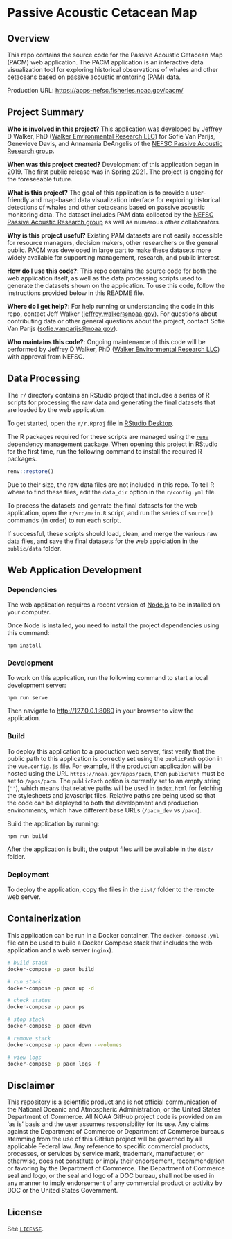 Passive Acoustic Cetacean Map
=============================

## Overview

This repo contains the source code for the Passive Acoustic Cetacean Map (PACM) web application. The PACM application is an interactive data visualization tool for exploring historical observations of whales and other cetaceans based on passive acoustic montoring (PAM) data.

Production URL: https://apps-nefsc.fisheries.noaa.gov/pacm/

## Project Summary

**Who is involved in this project?** This application was developed by Jeffrey D Walker, PhD ([Walker Environmental Research LLC](https://walkerenvres.com)) for Sofie Van Parijs, Genevieve Davis, and Annamaria DeAngelis of the [NEFSC Passive Acoustic Research group](https://www.fisheries.noaa.gov/new-england-mid-atlantic/endangered-species-conservation/passive-acoustic-research-atlantic-ocean).

**When was this project created?** Development of this application began in 2019. The first public release was in Spring 2021. The project is ongoing for the foreseeable future.

**What is this project?** The goal of this application is to provide a user-friendly and map-based data visualization interface for exploring historical detections of whales and other cetaceans based on passive acoustic monitoring data. The dataset includes PAM data collected by the [NEFSC Passive Acoustic Research group](https://www.fisheries.noaa.gov/new-england-mid-atlantic/endangered-species-conservation/passive-acoustic-research-atlantic-ocean) as well as numerous other collaborators.

**Why is this project useful?** Existing PAM datasets are not easily accessible for resource managers, decision makers, other researchers or the general public. PACM was developed in large part to make these datasets more widely available for supporting management, research, and public interest.

**How do I use this code?**: This repo contains the source code for both the web application itself, as well as the data processing scripts used to generate the datasets shown on the application. To use this code, follow the instructions provided below in this README file.

**Where do I get help?**: For help running or understanding the code in this repo, contact Jeff Walker (jeffrey.walker@noaa.gov). For questions about contributing data or other general questions about the project, contact Sofie Van Parijs (sofie.vanparijs@noaa.gov).

**Who maintains this code?**: Ongoing maintenance of this code will be performed by Jeffrey D Walker, PhD ([Walker Environmental Research LLC](https://walkerenvres.com)) with approval from NEFSC.

## Data Processing

The `r/` directory contains an RStudio project that includse a series of R scripts for processing the raw data and generating the final datasets that are loaded by the web application.

To get started, open the `r/r.Rproj` file in [RStudio Desktop](https://rstudio.com/products/rstudio/).

The R packages required for these scripts are managed using the [`renv`](https://rstudio.github.io/renv/articles/renv.html) dependency management package. When opening this project in RStudio for the first time, run the following command to install the required R packages.

```r
renv::restore()
```

Due to their size, the raw data files are not included in this repo. To tell R where to find these files, edit the `data_dir` option in the `r/config.yml` file.

To process the datasets and genrate the final datasets for the web application, open the `r/src/main.R` script, and run the series of `source()` commands (in order) to run each script.

If successful, these scripts should load, clean, and merge the various raw data files, and save the final datasets for the web applciation in the `public/data` folder.

## Web Application Development

### Dependencies

The web application requires a recent version of [Node.js](https://nodejs.org/en/) to be installed on your computer.

Once Node is installed, you need to install the project dependencies using this command:

```
npm install
```

### Development

To work on this application, run the following command to start a local development server:

```
npm run serve
```

Then navigate to http://127.0.0.1:8080 in your browser to view the application.

### Build

To deploy this application to a production web server, first verify that the public path to this application is correctly set using the `publicPath` option in the `vue.config.js` file. For example, if the production application will be hosted using the URL `https://noaa.gov/apps/pacm`, then `publicPath` must be set to `/apps/pacm`. The `publicPath` option is currently set to an empty string (`''`), which means that relative paths will be used in `index.html` for fetching the stylesheets and javascript files. Relative paths are being used so that the code can be deployed to both the development and production environments, which have different base URLs (`/pacm_dev` vs `/pacm`).

Build the application by running:

```
npm run build
```

After the application is built, the output files will be available in the `dist/` folder.

### Deployment

To deploy the application, copy the files in the `dist/` folder to the remote web server.

## Containerization

This application can be run in a Docker container. The `docker-compose.yml` file can be used to build a Docker Compose stack that includes the web application and a web server (`nginx`).

```sh
# build stack
docker-compose -p pacm build

# run stack
docker-compose -p pacm up -d

# check status
docker-compose -p pacm ps

# stop stack
docker-compose -p pacm down

# remove stack
docker-compose -p pacm down --volumes

# view logs
docker-compose -p pacm logs -f
```



## Disclaimer

This repository is a scientific product and is not official communication of the National Oceanic and Atmospheric Administration, or the United States Department of Commerce. All NOAA GitHub project code is provided on an ‘as is’ basis and the user assumes responsibility for its use. Any claims against the Department of Commerce or Department of Commerce bureaus stemming from the use of this GitHub project will be governed by all applicable Federal law. Any reference to specific commercial products, processes, or services by service mark, trademark, manufacturer, or otherwise, does not constitute or imply their endorsement, recommendation or favoring by the Department of Commerce. The Department of Commerce seal and logo, or the seal and logo of a DOC bureau, shall not be used in any manner to imply endorsement of any commercial product or activity by DOC or the United States Government.

## License

See [`LICENSE`](LICENSE).